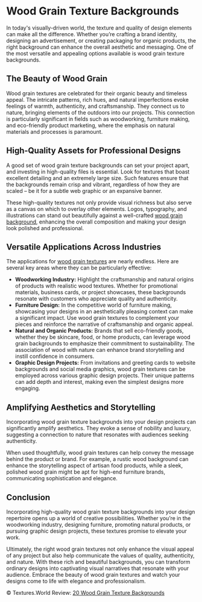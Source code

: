 <h1>Wood Grain Texture Backgrounds</h1>
In today's visually-driven world, the texture and quality of design elements can make all the difference. Whether you’re crafting a brand identity, designing an advertisement, or creating packaging for organic products, the right background can enhance the overall aesthetic and messaging. One of the most versatile and appealing options available is wood grain texture backgrounds.

<h2>The Beauty of Wood Grain</h2>
Wood grain textures are celebrated for their organic beauty and timeless appeal. The intricate patterns, rich hues, and natural imperfections evoke feelings of warmth, authenticity, and craftsmanship. They connect us to nature, bringing elements of the outdoors into our projects. This connection is particularly significant in fields such as woodworking, furniture making, and eco-friendly product marketing, where the emphasis on natural materials and processes is paramount.

<h2>High-Quality Assets for Professional Designs</h2>
A good set of wood grain texture backgrounds can set your project apart, and investing in high-quality files is essential. Look for textures that boast excellent detailing and an extremely large size. Such features ensure that the backgrounds remain crisp and vibrant, regardless of how they are scaled – be it for a subtle web graphic or an expansive banner.

These high-quality textures not only provide visual richness but also serve as a canvas on which to overlay other elements. Logos, typography, and illustrations can stand out beautifully against a well-crafted <a href="https://textures.world/wood/20-wood-grain-texture-backgrounds">wood grain background</a>, enhancing the overall composition and making your design look polished and professional.

<h2>Versatile Applications Across Industries</h2>
The applications for <a href="https://textures.world/wood/20-wood-grain-texture-backgrounds">wood grain textures</a> are nearly endless. Here are several key areas where they can be particularly effective:
<ul>
<li><strong>Woodworking Industry:</strong> Highlight the craftsmanship and natural origins of products with realistic wood textures. Whether for promotional materials, business cards, or project showcases, these backgrounds resonate with customers who appreciate quality and authenticity.</li>

<li><strong>Furniture Design:</strong> In the competitive world of furniture making, showcasing your designs in an aesthetically pleasing context can make a significant impact. Use wood grain textures to complement your pieces and reinforce the narrative of craftsmanship and organic appeal.</li>

<li><strong>Natural and Organic Products:</strong> Brands that sell eco-friendly goods, whether they be skincare, food, or home products, can leverage wood grain backgrounds to emphasize their commitment to sustainability. The association of wood with nature can enhance brand storytelling and instill confidence in consumers.</li>

<li><strong>Graphic Design Projects:</strong> From invitations and greeting cards to website backgrounds and social media graphics, wood grain textures can be employed across various graphic design projects. Their unique patterns can add depth and interest, making even the simplest designs more engaging.</li>
</ul>
<h2>Amplifying Aesthetics and Storytelling</h2>
Incorporating wood grain texture backgrounds into your design projects can significantly amplify aesthetics. They evoke a sense of nobility and luxury, suggesting a connection to nature that resonates with audiences seeking authenticity.

When used thoughtfully, wood grain textures can help convey the message behind the product or brand. For example, a rustic wood background can enhance the storytelling aspect of artisan food products, while a sleek, polished wood grain might be apt for high-end furniture brands, communicating sophistication and elegance.

<h2>Conclusion</h2>
Incorporating high-quality wood grain texture backgrounds into your design repertoire opens up a world of creative possibilities. Whether you’re in the woodworking industry, designing furniture, promoting natural products, or pursuing graphic design projects, these textures promise to elevate your work.

Ultimately, the right wood grain textures not only enhance the visual appeal of any project but also help communicate the values of quality, authenticity, and nature. With these rich and beautiful backgrounds, you can transform ordinary designs into captivating visual narratives that resonate with your audience. Embrace the beauty of wood grain textures and watch your designs come to life with elegance and professionalism.

© Textures.World Review: <a href="https://textures.world/wood/20-wood-grain-texture-backgrounds">20 Wood Grain Texture Backgrounds</a>
